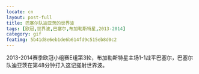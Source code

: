 ```yaml
---
locate: cn
layout: post-full
title: 巴塞尔队迪亚茨的世界波
tags: [欧冠,世界波,巴塞尔,布加勒斯特星,2013-2014]
category: gif
featimg: 5b41d8e6eb1de6b614fd9c515eb8d0c2
---
```


2013-2014赛季欧冠小组赛E组第3轮，布加勒斯特星主场1-1战平巴塞尔，巴塞尔队迪亚茨在第48分钟打入这记搓射世界波。